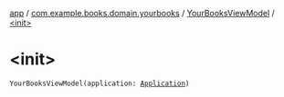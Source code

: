 [app](../../index.md) / [com.example.books.domain.yourbooks](../index.md) / [YourBooksViewModel](index.md) / [&lt;init&gt;](./-init-.md)

# &lt;init&gt;

`YourBooksViewModel(application: `[`Application`](https://developer.android.com/reference/android/app/Application.html)`)`